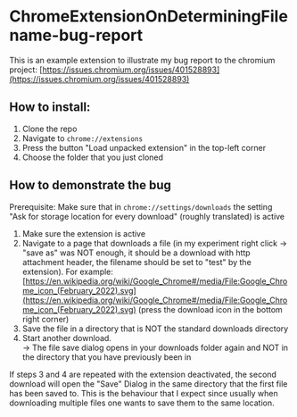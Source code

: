 # ChromeExtensionOnDeterminingFilename-bug-report

This is an example extension to illustrate my bug report to the chromium project: [https://issues.chromium.org/issues/401528893](https://issues.chromium.org/issues/401528893)

## How to install:

1. Clone the repo
2. Navigate to `chrome://extensions`
3. Press the button "Load unpacked extension" in the top-left corner
4. Choose the folder that you just cloned

## How to demonstrate the bug

Prerequisite: Make sure that in `chrome://settings/downloads` the setting "Ask for storage location for every download" (roughly translated) is active

1. Make sure the extension is active
2. Navigate to a page that downloads a file (in my experiment right click -> "save as" was NOT enough, it should be a download with http attachment header, the filename should be set to "test" by the extension). For example: [https://en.wikipedia.org/wiki/Google_Chrome#/media/File:Google_Chrome_icon_(February_2022).svg](https://en.wikipedia.org/wiki/Google_Chrome#/media/File:Google_Chrome_icon_(February_2022).svg) (press the download icon in the bottom right corner)
3. Save the file in a directory that is NOT the standard downloads directory
4. Start another download.  
   -> The file save dialog opens in your downloads folder again and NOT in the directory that you have previously been in 

If steps 3 and 4 are repeated with the extension deactivated, the second download will open the "Save" Dialog in the same directory that the first file has been saved to. This is the behaviour that I expect since usually when downloading multiple files one wants to save them to the same location.